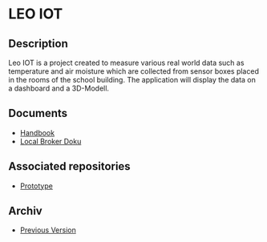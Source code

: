 # LEO IOT

## Description
Leo IOT is a project created to measure various real world data
such as temperature and air moisture which are collected from sensor
boxes placed in the rooms of the school building. The application
will display the data on a dashboard and a 3D-Modell.

## Documents

- [Handbook](https://htl-leonding-project.github.io/leo-iot/)
- [Local Broker Doku](https://2021-4ahitm-itp.github.io/01-project-proposal-school-iot/Localbroker_Doku)

## Associated repositories

- [Prototype](https://github.com/QuirinEcker/quarkus-mqtt)

## Archiv

- [Previous Version](https://drive.google.com/drive/folders/1sIm3kAN1Gty35lSp5xbqtrQ_-PelBX2N)
